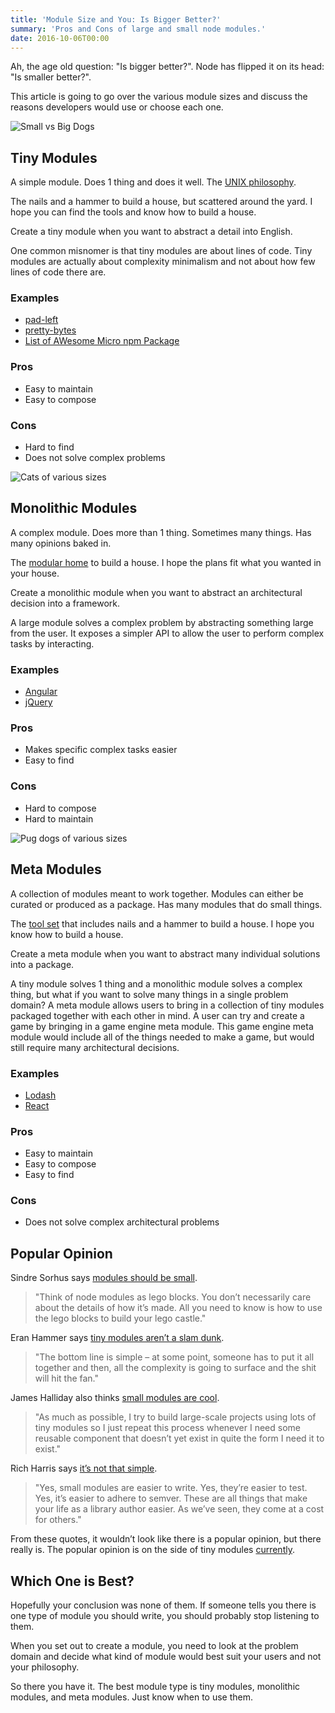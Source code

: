 ```yaml
---
title: 'Module Size and You: Is Bigger Better?'
summary: 'Pros and Cons of large and small node modules.'
date: 2016-10-06T00:00
---
```

<post-header />

Ah, the age old question: "Is bigger better?". Node has flipped it on its head: "Is smaller better?".

This article is going to go over the various module sizes and discuss the reasons developers would use or choose each one.

![Small vs Big Dogs](./images/924797_878671665545667_385439750_n.webp)

## Tiny Modules

A simple module. Does 1 thing and does it well.
The [UNIX philosophy](http://www.catb.org/esr/writings/taoup/html/ch01s06.html).

The nails and a hammer to build a house, but scattered around the yard.
I hope you can find the tools and know how to build a house.

Create a tiny module when you want to abstract a detail into English.

One common misnomer is that tiny modules are about lines of code.
Tiny modules are actually about complexity minimalism and not about how few lines of code there are.

### Examples

- [pad-left](https://github.com/jonschlinkert/pad-left)
- [pretty-bytes](https://github.com/sindresorhus/pretty-bytes)
- [List of AWesome Micro npm Package](https://github.com/parro-it/awesome-micro-npm-packages)

### Pros

- Easy to maintain
- Easy to compose

### Cons

- Hard to find
- Does not solve complex problems

![Cats of various sizes](./images/tumblr_lpseff4tbm1qi805wo1_500.jpg)

## Monolithic Modules

A complex module.
Does more than 1 thing.
Sometimes many things.
Has many opinions baked in.

The [modular home](https://en.wikipedia.org/wiki/Modular_building) to build a house.
I hope the plans fit what you wanted in your house.

Create a monolithic module when you want to abstract an architectural decision into a framework.

A large module solves a complex problem by abstracting something large from the user.
It exposes a simpler API to allow the user to perform complex tasks by interacting.

### Examples

- [Angular](https://github.com/angular/angular/tree/afb4bd9ef60dcc0ac4c7acde16fca3d48d2129ee)
- [jQuery](https://github.com/jquery/jquery)

### Pros

- Makes specific complex tasks easier
- Easy to find

### Cons

- Hard to compose
- Hard to maintain

![Pug dogs of various sizes](./images/1353440635851774.jpg)

## Meta Modules

A collection of modules meant to work together.
Modules can either be curated or produced as a package.
Has many modules that do small things.

The [tool set](https://www.amazon.com/Williams-WSC-167TB-Electrical-Maintenance-167-Piece/dp/B00GRGF1WI/ref=sr_1_6?s=power-hand-tools&rps=1&ie=UTF8&qid=1475807479&sr=1-6&keywords=toolbox+piece&refinements=p_85%3A2470955011)
that includes nails and a hammer to build a house.
I hope you know how to build a house.

Create a meta module when you want to abstract many individual solutions into a package.

A tiny module solves 1 thing and a monolithic module solves a complex thing,
but what if you want to solve many things in a single problem domain?
A meta module allows users to bring in a collection of tiny modules packaged together with each other in mind.
A user can try and create a game by bringing in a game engine meta module.
This game engine meta module would include all of the things needed to make a game,
but would still require many architectural decisions.

### Examples

- [Lodash](https://github.com/lodash/lodash)
- [React](https://github.com/facebook/react/tree/master/packages)

### Pros

- Easy to maintain
- Easy to compose
- Easy to find

### Cons

- Does not solve complex architectural problems

## Popular Opinion

Sindre Sorhus says [modules should be small](http://dailyjs.com/2015/07/02/small-modules-complexity-over-size/).

> "Think of node modules as lego blocks.
> You don’t necessarily care about the details of how it’s made.
> All you need to know is how to use the lego blocks to build your lego castle."

Eran Hammer says [tiny modules aren’t a slam dunk](https://hueniverse.com/2014/05/30/the-fallacy-of-tiny-modules/).

> "The bottom line is simple – at some point, someone has to put it all together and then,
> all the complexity is going to surface and the shit will hit the fan."

James Halliday also thinks [small modules are cool](https://gist.github.com/substack/5075355).

> "As much as possible, I try to build large-scale projects using lots of tiny
> modules so I just repeat this process whenever I need some reusable component
> that doesn’t yet exist in quite the form I need it to exist."

Rich Harris says [it’s not that simple](https://medium.com/@Rich_Harris/small-modules-it-s-not-quite-that-simple-3ca532d65de4#.gn3k26gc5).

> "Yes, small modules are easier to write.
> Yes, they’re easier to test.
> Yes, it’s easier to adhere to semver.
> These are all things that make your life as a library author easier.
> As we’ve seen, they come at a cost for others."

From these quotes, it wouldn’t look like there is a popular opinion, but there really is.
The popular opinion is on the side of tiny modules [currently](http://thenodeway.io/introduction/#build-small-single-purpose-modules).

## Which One is Best?

Hopefully your conclusion was none of them.
If someone tells you there is one type of module you should write, you should probably stop listening to them.

When you set out to create a module, you need to look at the problem domain and
decide what kind of module would best suit your users and not your philosophy.

So there you have it.
The best module type is tiny modules, monolithic modules, and meta modules.
Just know when to use them.

